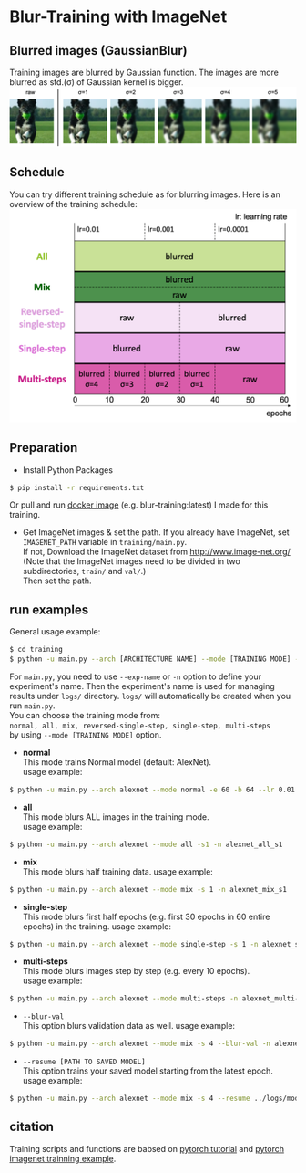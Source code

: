 # Blur-Training with ImageNet 


## Blurred images (GaussianBlur)
Training images are blurred by Gaussian function. The images are more blurred as std.(σ) of Gaussian kernel is bigger.
![blurred-images](./figures/blurred_images.png)


## Schedule
You can try different training schedule as for blurring images. Here is an overview of the training schedule:
![schedule](./figures/schedule.png)


## Preparation
- Install Python Packages  
```bash
$ pip install -r requirements.txt
```
Or pull and run [docker image][docker-blur-training] (e.g. blur-training:latest) I made for this training.  
- Get ImageNet images & set the path. If you already have ImageNet, set `IMAGENET_PATH` variable in `training/main.py`.  
If not, Download the ImageNet dataset from http://www.image-net.org/  
    (Note that the ImageNet images need to be divided in two subdirectories, ``train/`` and ``val/``.)  
    Then set the path.
    
    
## run examples
General usage example:
```bash
$ cd training
$ python -u main.py --arch [ARCHITECTURE NAME] --mode [TRAINING MODE] -n [EXPERIMENT NAME] 
```  

For `main.py`, you need to use `--exp-name` or `-n` option to define your experiment's name. 
Then the experiment's name is used for managing results under `logs/` directory.
`logs/` will automatically be created when you run `main.py`.   
You can choose the training mode from:   
`normal, all, mix, reversed-single-step, single-step, multi-steps`  
by using `--mode [TRAINING MODE]` option.

- **normal**  
This mode trains Normal model (default: AlexNet).  
usage example:  
```bash
$ python -u main.py --arch alexnet --mode normal -e 60 -b 64 --lr 0.01 -n alexnet_normal
```

- **all**  
This mode blurs ALL images in the training mode.  
usage example:  
```bash
$ python -u main.py --arch alexnet --mode all -s1 -n alexnet_all_s1
```

- **mix**    
This mode blurs half training data.
usage example:  
```bash
$ python -u main.py --arch alexnet --mode mix -s 1 -n alexnet_mix_s1
```

- **single-step**    
This mode blurs first half epochs (e.g. first 30 epochs in 60 entire epochs) in the training.
usage example:  
```bash
$ python -u main.py --arch alexnet --mode single-step -s 1 -n alexnet_single-step_s1
```

- **multi-steps**  
This mode blurs images step by step (e.g. every 10 epochs).  
usage example:  
```bash
$ python -u main.py --arch alexnet --mode multi-steps -n alexnet_multi-steps
```

- `--blur-val`   
This option blurs validation data as well. 
usage example:  
```bash
$ python -u main.py --arch alexnet --mode mix -s 4 --blur-val -n alexnet_mix_lur-val_s4
```

- `--resume [PATH TO SAVED MODEL]`   
This option trains your saved model starting from the latest epoch.  
usage example:  
```bash
$ python -u main.py --arch alexnet --mode mix -s 4 --resume ../logs/models/alexnet_mix_s4/model_060.pth.tar -n alexnet_mix_s4_from60e 
```

## citation
Training scripts and functions are babsed on [pytorch tutorial][pytorch-tutorial] and [pytorch imagenet trainning example][pytorch-imagenet].



[pytorch-tutorial]:https://github.com/pytorch/tutorials/blob/master/beginner_source/blitz/cifar10_tutorial.py
[pytorch-imagenet]:https://github.com/pytorch/examples/blob/master/imagenet
[docker-blur-training]:https://hub.docker.com/r/sousquared/blur-training

